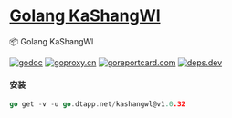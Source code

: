 <h1>
<a href="https://www.dtapp.net/">Golang KaShangWl</a>
</h1>

📦 Golang KaShangWl

[comment]: <> (go)
[![godoc](https://pkg.go.dev/badge/go.dtapp.net/kashangwl?status.svg)](https://pkg.go.dev/go.dtapp.net/kashangwl)
[![goproxy.cn](https://goproxy.cn/stats/go.dtapp.net/kashangwl/badges/download-count.svg)](https://goproxy.cn/stats/go.dtapp.net/kashangwl)
[![goreportcard.com](https://goreportcard.com/badge/go.dtapp.net/kashangwl)](https://goreportcard.com/report/go.dtapp.net/kashangwl)
[![deps.dev](https://img.shields.io/badge/deps-go-red.svg)](https://deps.dev/go/go.dtapp.net%2Fkashangwl)

#### 安装

```go
go get -v -u go.dtapp.net/kashangwl@v1.0.32
```
